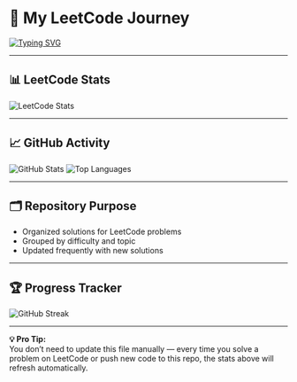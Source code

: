 # 🚀 My LeetCode Journey

[![Typing SVG](https://readme-typing-svg.demolab.com?lines=Solving+LeetCode+Daily;One+Problem+At+A+Time;Leveling+Up+Every+Day)](https://git.io/typing-svg)

---

## 📊 LeetCode Stats
![LeetCode Stats](https://leetcard.jacoblin.cool/YourLeetUsername?theme=dark&font=baloo&ext=activity&heatmap=true)

---

## 📈 GitHub Activity
![GitHub Stats](https://github-readme-stats.vercel.app/api?username=Naresh-Kumar-Mohanan&show_icons=true&theme=radical)
![Top Languages](https://github-readme-stats.vercel.app/api/top-langs/?username=Naresh-Kumar-Mohanan&layout=compact&theme=radical)

---

## 🗂 Repository Purpose
- Organized solutions for LeetCode problems  
- Grouped by difficulty and topic  
- Updated frequently with new solutions

---

## 🏆 Progress Tracker
![GitHub Streak](https://streak-stats.demolab.com?user=Naresh-Kumar-Mohanan&theme=radical)

---

**💡 Pro Tip:**  
You don’t need to update this file manually — every time you solve a problem on LeetCode or push new code to this repo, the stats above will refresh automatically.
